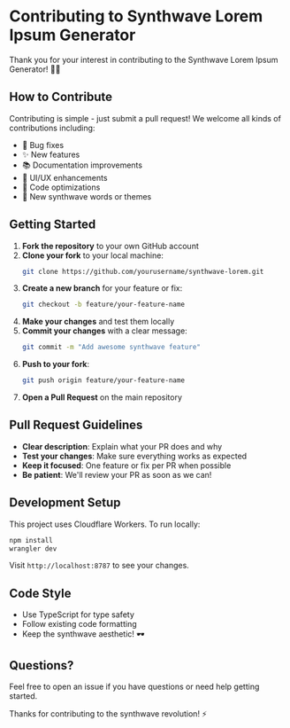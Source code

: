 # Contributing to Synthwave Lorem Ipsum Generator

Thank you for your interest in contributing to the Synthwave Lorem Ipsum Generator! 🌆🎵

## How to Contribute

Contributing is simple - just submit a pull request! We welcome all kinds of contributions including:

- 🐛 Bug fixes
- ✨ New features
- 📚 Documentation improvements
- 🎨 UI/UX enhancements
- 🔧 Code optimizations
- 🌈 New synthwave words or themes

## Getting Started

1. **Fork the repository** to your own GitHub account
2. **Clone your fork** to your local machine:
   ```bash
   git clone https://github.com/yourusername/synthwave-lorem.git
   ```
3. **Create a new branch** for your feature or fix:
   ```bash
   git checkout -b feature/your-feature-name
   ```
4. **Make your changes** and test them locally
5. **Commit your changes** with a clear message:
   ```bash
   git commit -m "Add awesome synthwave feature"
   ```
6. **Push to your fork**:
   ```bash
   git push origin feature/your-feature-name
   ```
7. **Open a Pull Request** on the main repository

## Pull Request Guidelines

- **Clear description**: Explain what your PR does and why
- **Test your changes**: Make sure everything works as expected
- **Keep it focused**: One feature or fix per PR when possible
- **Be patient**: We'll review your PR as soon as we can!

## Development Setup

This project uses Cloudflare Workers. To run locally:

```bash
npm install
wrangler dev
```

Visit `http://localhost:8787` to see your changes.

## Code Style

- Use TypeScript for type safety
- Follow existing code formatting
- Keep the synthwave aesthetic! 🕶️

## Questions?

Feel free to open an issue if you have questions or need help getting started.

Thanks for contributing to the synthwave revolution! ⚡

